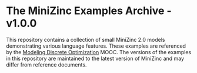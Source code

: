 The MiniZinc Examples Archive - v1.0.0
=================

This repository contains a collection of small MiniZinc 2.0 models demonstrating various language features.
These examples are referenced by the [Modeling Discrete Optimization](https://www.coursera.org/course/modelingoptimization) MOOC.  The versions of the examples in this repository are maintained to the latest version of MiniZinc and may differ from reference documents.

